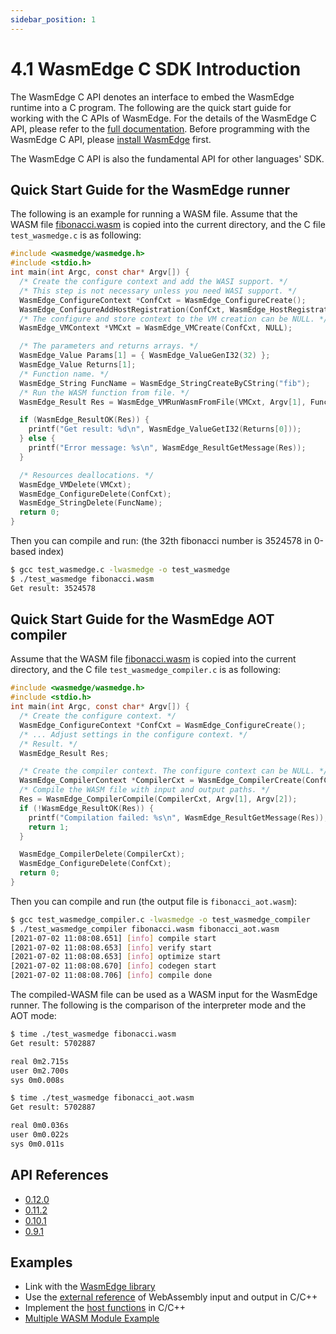 ```yaml
---
sidebar_position: 1
---
```


# 4.1 WasmEdge C SDK Introduction

The WasmEdge C API denotes an interface to embed the WasmEdge runtime into a C program. The following are the quick start guide for working with the C APIs of WasmEdge. For the details of the WasmEdge C API, please refer to the [full documentation](/embed/c/reference/0.12.0.md). Before programming with the WasmEdge C API, please [install WasmEdge](/develop/build-and-run/install) first.

The WasmEdge C API is also the fundamental API for other languages' SDK.

## Quick Start Guide for the WasmEdge runner

The following is an example for running a WASM file. Assume that the WASM file [fibonacci.wasm](https://github.com/WasmEdge/WasmEdge/raw/master/examples/wasm/fibonacci.wasm) is copied into the current directory, and the C file `test_wasmedge.c` is as following:

```c
#include <wasmedge/wasmedge.h>
#include <stdio.h>
int main(int Argc, const char* Argv[]) {
  /* Create the configure context and add the WASI support. */
  /* This step is not necessary unless you need WASI support. */
  WasmEdge_ConfigureContext *ConfCxt = WasmEdge_ConfigureCreate();
  WasmEdge_ConfigureAddHostRegistration(ConfCxt, WasmEdge_HostRegistration_Wasi);
  /* The configure and store context to the VM creation can be NULL. */
  WasmEdge_VMContext *VMCxt = WasmEdge_VMCreate(ConfCxt, NULL);

  /* The parameters and returns arrays. */
  WasmEdge_Value Params[1] = { WasmEdge_ValueGenI32(32) };
  WasmEdge_Value Returns[1];
  /* Function name. */
  WasmEdge_String FuncName = WasmEdge_StringCreateByCString("fib");
  /* Run the WASM function from file. */
  WasmEdge_Result Res = WasmEdge_VMRunWasmFromFile(VMCxt, Argv[1], FuncName, Params, 1, Returns, 1);

  if (WasmEdge_ResultOK(Res)) {
    printf("Get result: %d\n", WasmEdge_ValueGetI32(Returns[0]));
  } else {
    printf("Error message: %s\n", WasmEdge_ResultGetMessage(Res));
  }

  /* Resources deallocations. */
  WasmEdge_VMDelete(VMCxt);
  WasmEdge_ConfigureDelete(ConfCxt);
  WasmEdge_StringDelete(FuncName);
  return 0;
}
```

Then you can compile and run: (the 32th fibonacci number is 3524578 in 0-based index)

```bash
$ gcc test_wasmedge.c -lwasmedge -o test_wasmedge
$ ./test_wasmedge fibonacci.wasm
Get result: 3524578
```

## Quick Start Guide for the WasmEdge AOT compiler

Assume that the WASM file [fibonacci.wasm](https://github.com/WasmEdge/WasmEdge/raw/master/examples/wasm/fibonacci.wasm) is copied into the current directory, and the C file `test_wasmedge_compiler.c` is as following:

```c
#include <wasmedge/wasmedge.h>
#include <stdio.h>
int main(int Argc, const char* Argv[]) {
  /* Create the configure context. */
  WasmEdge_ConfigureContext *ConfCxt = WasmEdge_ConfigureCreate();
  /* ... Adjust settings in the configure context. */
  /* Result. */
  WasmEdge_Result Res;

  /* Create the compiler context. The configure context can be NULL. */
  WasmEdge_CompilerContext *CompilerCxt = WasmEdge_CompilerCreate(ConfCxt);
  /* Compile the WASM file with input and output paths. */
  Res = WasmEdge_CompilerCompile(CompilerCxt, Argv[1], Argv[2]);
  if (!WasmEdge_ResultOK(Res)) {
    printf("Compilation failed: %s\n", WasmEdge_ResultGetMessage(Res));
    return 1;
  }

  WasmEdge_CompilerDelete(CompilerCxt);
  WasmEdge_ConfigureDelete(ConfCxt);
  return 0;
}
```

Then you can compile and run (the output file is `fibonacci_aot.wasm`):

```bash
$ gcc test_wasmedge_compiler.c -lwasmedge -o test_wasmedge_compiler
$ ./test_wasmedge_compiler fibonacci.wasm fibonacci_aot.wasm
[2021-07-02 11:08:08.651] [info] compile start
[2021-07-02 11:08:08.653] [info] verify start
[2021-07-02 11:08:08.653] [info] optimize start
[2021-07-02 11:08:08.670] [info] codegen start
[2021-07-02 11:08:08.706] [info] compile done
```

The compiled-WASM file can be used as a WASM input for the WasmEdge runner. The following is the comparison of the interpreter mode and the AOT mode:

```bash
$ time ./test_wasmedge fibonacci.wasm
Get result: 5702887

real 0m2.715s
user 0m2.700s
sys 0m0.008s

$ time ./test_wasmedge fibonacci_aot.wasm
Get result: 5702887

real 0m0.036s
user 0m0.022s
sys 0m0.011s
```

## API References

- [0.12.0](/embed/c/reference/0.12.0)
- [0.11.2](/embed/c/reference/0.11.2)
- [0.10.1](/embed/c/reference/0.10.1)
- [0.9.1](/embed/c/reference/0.9.1)

## Examples

- Link with the [WasmEdge library](/embed/c/library)
- Use the [external reference](/embed/c/externref) of WebAssembly input and output in C/C++
- Implement the [host functions](/embed/c/host_function) in C/C++
- [Multiple WASM Module Example](/embed/c/multiple_modules.md)
